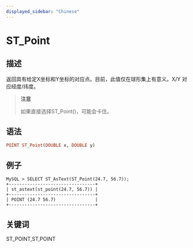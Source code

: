 ```yaml
---
displayed_sidebar: "Chinese"
---
```


# ST_Point

## 描述

返回具有给定X坐标和Y坐标的对应点。目前，此值仅在球形集上有意义。X/Y 对应经度/纬度。

> **注意**
>
> 如果直接选择ST_Point()，可能会卡住。

## 语法

```Haskell
POINT ST_Point(DOUBLE x, DOUBLE y)
```

## 例子

```Plain Text
MySQL > SELECT ST_AsText(ST_Point(24.7, 56.7));
+---------------------------------+
| st_astext(st_point(24.7, 56.7)) |
+---------------------------------+
| POINT (24.7 56.7)               |
+---------------------------------+
```

## 关键词

ST_POINT,ST,POINT